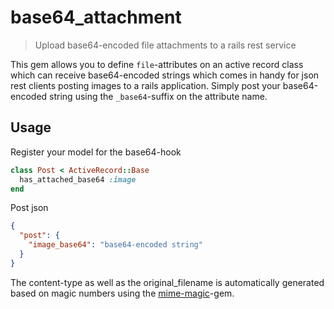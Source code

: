 base64_attachment
=================

> Upload base64-encoded file attachments to a rails rest service

This gem allows you to define `file`-attributes on an active record class which can receive base64-encoded strings which comes in handy for json rest clients posting images to a rails application.
Simply post your base64-encoded string using the `_base64`-suffix on the attribute name.

Usage
-----

Register your model for the base64-hook
```ruby
class Post < ActiveRecord::Base
  has_attached_base64 :image
end
```

Post json
```json
{
  "post": {
    "image_base64": "base64-encoded string"
  }
}
```

The content-type as well as the original_filename is automatically generated based on magic numbers using the [mime-magic](https://github.com/minad/mimemagic)-gem.